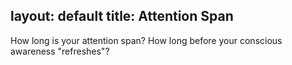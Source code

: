 layout: default
title: Attention Span
---

How long is your attention span? How long before your conscious awareness "refreshes"? 
